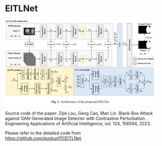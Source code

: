 # EITLNet

![EITL-Net](./EITLNet.png)


Source code of the paper: Zijie Lou, Gang Cao, Man Lin. Black-Box Attack against GAN-Generated Image Detector with Contrastive Perturbation. Engineering Applications of Artificial Intelligence, vol. 124, 106594, 2023. 

Please refer to the detailed code from https://github.com/guokun111/EITLNet.